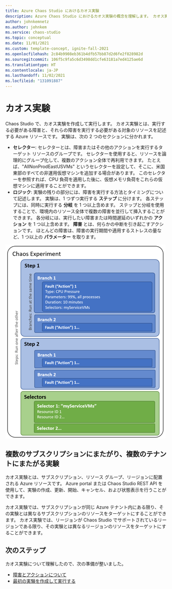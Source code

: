 ```yaml
---
title: Azure Chaos Studio におけるカオス実験
description: Azure Chaos Studio におけるカオス実験の概念を理解します。 カオス実験を構成する要素は何でしょうか。 カオス実験を作成するにはどうすればよいでしょうか。
author: johnkemnetz
ms.author: johnkem
ms.service: chaos-studio
ms.topic: conceptual
ms.date: 11/01/2021
ms.custom: template-concept, ignite-fall-2021
ms.openlocfilehash: 2c84b9908eb361b4dfb57bb87d2d6fe2f828982d
ms.sourcegitcommit: 106f5c9fa5c6d3498dd1cfe63181a7ed4125ae6d
ms.translationtype: HT
ms.contentlocale: ja-JP
ms.lasthandoff: 11/02/2021
ms.locfileid: "131091887"
---
```

# <a name="chaos-experiments"></a>カオス実験

Chaos Studio で、カオス実験を作成して実行します。 カオス実験とは、実行する必要がある障害と、それらの障害を実行する必要がある対象のリソースを記述する Azure リソースです。 実験は、次の 2 つのセクションに分かれます。
- **セレクター**: セレクターとは、障害またはその他のアクションを実行するターゲット リソースのグループです。 セレクターを使用すると、リソースを論理的にグループ化して、複数のアクション全体で再利用できます。 たとえば、"AllNonProdEastUSVMs" というセレクターを設定して、そこに、米国東部のすべての非運用仮想マシンを追加する場合があります。 このセレクターを参照すれば、CPU 負荷を適用した後に、仮想メモリ負荷をこれらの仮想マシンに適用することができます。
- **ロジック**: 実験の残りの部分には、障害を実行する方法とタイミングについて記述します。 実験は、1 つずつ実行する **ステップ** に分けます。 各ステップには、同時に実行する **分岐** を 1 つ以上含めます。 ステップと分岐を使用することで、環境内のリソース全体で複数の障害を並行して挿入することができます。 各分岐には、実行したい障害または時間遅延のいずれかの **アクション** を 1 つ以上含めます。 **障害** とは、何らかの中断を引き起こすアクションです。 ほとんどの障害は、障害の実行期間や適用するストレスの量など、1 つ以上の **パラメーター** を取ります。

![カオス実験のレイアウトを示す図。](images/chaos-experiment.png)

## <a name="cross-subscription-and-cross-tenant-experiments"></a>複数のサブスクリプションにまたがり、複数のテナントにまたがる実験

カオス実験とは、サブスクリプション、リソース グループ、リージョンに配置される Azure リソースです。 Azure portal または Chaos Studio REST API を使用して、実験の作成、更新、開始、キャンセル、および状態表示を行うことができます。

カオス実験では、サブスクリプションが同じ Azure テナント内にある限り、その実験とは異なるサブスクリプションのリソースをターゲットにすることができます。 カオス実験では、リージョンが Chaos Studio でサポートされているリージョンである限り、その実験とは異なるリージョンのリソースをターゲットにすることができます。

## <a name="next-steps"></a>次のステップ
カオス実験について理解したので、次の準備が整いました。
- [障害とアクションについて](chaos-studio-faults-actions.md)
- [最初の実験を作成して実行する](chaos-studio-tutorial-service-direct.md)
